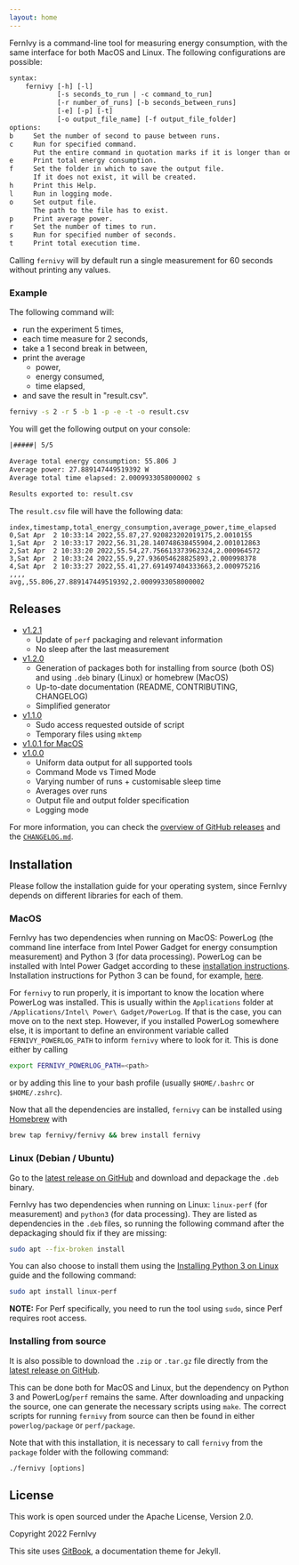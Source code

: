 ```yaml
---
layout: home
---
```


FernIvy is a command-line tool for measuring energy consumption, with the same interface for both MacOS and Linux. The following configurations are possible:

```txt
syntax:
    fernivy [-h] [-l]
            [-s seconds_to_run | -c command_to_run]
            [-r number_of_runs] [-b seconds_between_runs]
            [-e] [-p] [-t]
            [-o output_file_name] [-f output_file_folder]
options:
b     Set the number of second to pause between runs.
c     Run for specified command.
      Put the entire command in quotation marks if it is longer than one word.
e     Print total energy consumption.
f     Set the folder in which to save the output file.
      If it does not exist, it will be created.
h     Print this Help.
l     Run in logging mode.
o     Set output file.
      The path to the file has to exist.
p     Print average power.
r     Set the number of times to run.
s     Run for specified number of seconds.
t     Print total execution time.
```

Calling `fernivy` will by default run a single measurement for 60 seconds without printing any values.

### Example

The following command will:
* run the experiment 5 times,
* each time measure for 2 seconds,
* take a 1 second break in between,
* print the average
    * power,
    * energy consumed,
    * time elapsed,
* and save the result in "result.csv".

```bash
fernivy -s 2 -r 5 -b 1 -p -e -t -o result.csv
```

You will get the following output on your console:

```txt
|#####| 5/5

Average total energy consumption: 55.806 J
Average power: 27.889147449519392 W
Average total time elapsed: 2.0009933058000002 s

Results exported to: result.csv
```

The `result.csv` file will have the following data:

```csv
index,timestamp,total_energy_consumption,average_power,time_elapsed
0,Sat Apr  2 10:33:14 2022,55.87,27.920823202019175,2.0010155
1,Sat Apr  2 10:33:17 2022,56.31,28.140748638455904,2.001012863
2,Sat Apr  2 10:33:20 2022,55.54,27.756613373962324,2.000964572
3,Sat Apr  2 10:33:24 2022,55.9,27.936054628825893,2.000998378
4,Sat Apr  2 10:33:27 2022,55.41,27.691497404333663,2.000975216
,,,,
avg,,55.806,27.889147449519392,2.0009933058000002
```

## Releases

* <a href="https://github.com/fernivy/fernivy/releases/tag/v1.2.1" target="blank">v1.2.1</a>
    * Update of `perf` packaging and relevant information
    * No sleep after the last measurement
* <a href="https://github.com/fernivy/fernivy/releases/tag/v1.2.0" target="blank">v1.2.0</a>
    * Generation of packages both for installing from source (both OS) and using `.deb` binary (Linux) or homebrew (MacOS)
    * Up-to-date documentation (README, CONTRIBUTING, CHANGELOG)
    * Simplified generator
* <a href="https://github.com/fernivy/fernivy/releases/tag/v1.1.0" target="blank">v1.1.0</a>
    * Sudo access requested outside of script
    * Temporary files using `mktemp`
* <a href="https://github.com/fernivy/fernivy/releases/tag/v1.0.1-macos" target="blank">v1.0.1 for MacOS</a>
* <a href="https://github.com/fernivy/fernivy/releases/tag/v1.0.0" target="blank">v1.0.0</a>
    * Uniform data output for all supported tools
    * Command Mode vs Timed Mode
    * Varying number of runs + customisable sleep time
    * Averages over runs
    * Output file and output folder specification
    * Logging mode

For more information, you can check the <a href="https://github.com/fernivy/fernivy/releases" target="blank">overview of GitHub releases</a> and the <a href="https://github.com/fernivy/fernivy/blob/main/CHANGELOG.md" target="blank">`CHANGELOG.md`</a>.


## Installation

Please follow the installation guide for your operating system, since FernIvy depends on different libraries for each of them.

### MacOS

FernIvy has two dependencies when running on MacOS: PowerLog (the command line interface from Intel Power Gadget for energy consumption measurement) and Python 3 (for data processing). PowerLog can be installed with Intel Power Gadget according to these <a href="https://www.intel.com/content/www/us/en/developer/articles/tool/power-gadget.html" target="blank">installation instructions</a>. Installation instructions for Python 3 can be found, for example, <a href="https://docs.python-guide.org/starting/install3/osx/" target="blank">here</a>.

For `fernivy` to run properly, it is important to know the location where PowerLog was installed. This is usually within the `Applications` folder at `/Applications/Intel\ Power\ Gadget/PowerLog`. If that is the case, you can move on to the next step. However, if you installed PowerLog somewhere else, it is important to define an environment variable called `FERNIVY_POWERLOG_PATH` to inform `fernivy` where to look for it. This is done either by calling

```bash
export FERNIVY_POWERLOG_PATH=<path>
```

or by adding this line to your bash profile (usually `$HOME/.bashrc` or `$HOME/.zshrc`).

Now that all the dependencies are installed, `fernivy` can be installed using <a href="https://brew.sh" target="blank">Homebrew</a> with

```bash
brew tap fernivy/fernivy && brew install fernivy
```

### Linux (Debian / Ubuntu)

Go to the <a href="https://github.com/fernivy/fernivy/releases/latest" target="blank">latest release on GitHub</a> and download and depackage the `.deb` binary.

FernIvy has two dependencies when running on Linux: `linux-perf` (for measurement) and `python3` (for data processing). They are listed as dependencies in the `.deb` files, so running the following command after the depackaging should fix if they are missing:

```bash
sudo apt --fix-broken install
```

You can also choose to install them using the <a href="https://docs.python-guide.org/starting/install3/linux/" target="_blank">Installing Python 3 on Linux</a> guide and the following command:

```bash
sudo apt install linux-perf
```

**NOTE:** For Perf specifically, you need to run the tool using `sudo`, since Perf requires root access.

### Installing from source

It is also possible to download the `.zip` or `.tar.gz` file directly from the <a href="https://github.com/fernivy/fernivy/releases/latest" target="blank">latest release on GitHub</a>.

This can be done both for MacOS and Linux, but the dependency on Python 3 and PowerLog/`perf` remains the same. After downloading and unpacking the source, one can generate the necessary scripts using `make`. The correct scripts for running `fernivy` from source can then be found in either `powerlog/package` or `perf/package`.

Note that with this installation, it is necessary to call `fernivy` from the `package` folder with the following command:

```
./fernivy [options]
```

## License

This work is open sourced under the Apache License, Version 2.0.

Copyright 2022 FernIvy

This site uses <a href="https://github.com/sighingnow/jekyll-gitbook" target="_blank">GitBook</a>, a documentation theme for Jekyll.

[gitbook]: https://github.com/sighingnow/jekyll-gitbook
